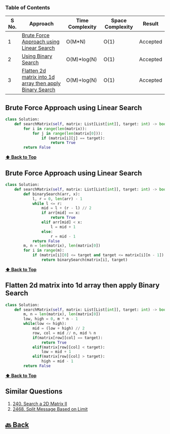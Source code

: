 ### Table of Contents

| S No. | Approach                                                                                                               | Time Complexity | Space Complexity | Result   |
| ----- | ---------------------------------------------------------------------------------------------------------------------- | --------------- | ---------------- | -------- |
| 1     | [Brute Force Approach using Linear Search](#Brute-Force-Approach-using-Linear-Search)                                  | O(M*N)          | O(1)             | Accepted |
| 2     | [Using Binary Search](#Using-Binary-Search)                                                                            | O(M)*log(N)     | O(1)             | Accepted |
| 3     | [Flatten 2d matrix into 1d array then apply Binary Search](#UFlatten-2d-matrix-into-1d-array-then-apply-Binary-Search) | O(M)+log(N)     | O(1)             | Accepted |

### <h2>Brute Force Approach using Linear Search</h2>

```py
class Solution:
    def searchMatrix(self, matrix: List[List[int]], target: int) -> bool:
        for i in range(len(matrix)):
            for j in range(len(matrix[0])):
                if (matrix[i][j] == target):
                    return True
        return False
```

**[⬆ Back to Top](#table-of-contents)**

### <h2>Brute Force Approach using Linear Search</h2>

```py
class Solution:
    def searchMatrix(self, matrix: List[List[int]], target: int) -> bool:
        def binarySearch(arr, x):
            l, r = 0, len(arr) - 1
            while l <= r:
                mid = l + (r - l) // 2
                if arr[mid] == x:
                    return True
                elif arr[mid] < x:
                    l = mid + 1
                else:
                    r = mid - 1
            return False
        m, n = len(matrix), len(matrix[0])
        for i in range(m):
            if (matrix[i][0] <= target and target <= matrix[i][n - 1]):
                return binarySearch(matrix[i], target)
```

**[⬆ Back to Top](#table-of-contents)**

### <h2>Flatten 2d matrix into 1d array then apply Binary Search</h2>

```py
class Solution:
    def searchMatrix(self, matrix: List[List[int]], target: int) -> bool:
        m, n = len(matrix), len(matrix[0])
        low, high = 0, m * n - 1
        while(low <= high):
            mid = (low + high) // 2
            row, col = mid // n, mid % n
            if(matrix[row][col] == target):
                return True
            elif(matrix[row][col] < target):
                low = mid + 1
            elif(matrix[row][col] > target):
                high = mid - 1
        return False
```

**[⬆ Back to Top](#table-of-contents)**



<h2>Similar Questions</h2>

1. <a href="https://leetcode.com/problems/search-a-2d-matrix-ii/description/">240. Search a 2D Matrix II</a>
2. <a href="https://leetcode.com/problems/split-message-based-on-limit/description/">2468. Split Message Based on Limit</a>

<h2><a href="https://github.com/sanjay9616/Striver-180/blob/master/README.md"> 🔙 Back</a></h2>
